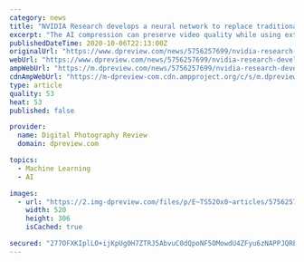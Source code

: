 ```yaml
---
category: news
title: "NVIDIA Research develops a neural network to replace traditional video compression"
excerpt: "The AI compression can preserve video quality while using extremely low bandwidth, plus it can rotate the subject and transform them into other characters."
publishedDateTime: 2020-10-06T22:13:00Z
originalUrl: "https://www.dpreview.com/news/5756257699/nvidia-research-develops-a-neural-network-to-replace-traditional-video-compression"
webUrl: "https://www.dpreview.com/news/5756257699/nvidia-research-develops-a-neural-network-to-replace-traditional-video-compression"
ampWebUrl: "https://m.dpreview.com/news/5756257699/nvidia-research-develops-a-neural-network-to-replace-traditional-video-compression.amp"
cdnAmpWebUrl: "https://m-dpreview-com.cdn.ampproject.org/c/s/m.dpreview.com/news/5756257699/nvidia-research-develops-a-neural-network-to-replace-traditional-video-compression.amp"
type: article
quality: 53
heat: 53
published: false

provider:
  name: Digital Photography Review
  domain: dpreview.com

topics:
  - Machine Learning
  - AI

images:
  - url: "https://2.img-dpreview.com/files/p/E~TS520x0~articles/5756257699/keypoints.jpeg"
    width: 520
    height: 306
    isCached: true

secured: "277OFXKIplLO+ijKpUg0H7ZTRJ5AbvuC0dQpoNF5OMowdU4ZFyu6zNAPPJQREYPZ/ZKFpF+kW5UCp3q7uZ+edexEsqlNr9MEh3RTNP9YCTnK9+I+mCpqm+jJBI9rK4ykL+XsfpWf2ELrhIfrnZ3bfP+6Ie2yErotpDAqoifEGl7A2DHm6H75II8VSYu0GWuvIEZhIcawOYiznKLba2KzelAwoMzgLU+rCLmBb39PQqoLcZ+R9/r81TiTe8JoWhnwV9cBs1p9m/IFHSa5v5y43G9rhl+0saq0dtVi+TafwDJKKPV8q9/Ajhglaun91Lw4njXsSoGwNAQIQzhboOT7/g7yqLeJFf7wJ6gs3eqetH4=;FDk47dTiCZ8UFvMyy8jDPw=="
---
```


